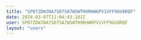 ```yaml
---
title: "SP07ZDWJNA7SD7SA7W5WTH9RHW6PV1VFF9GV8RQF"
date: 2024-03-07T11:04:43.181Z
user: SP07ZDWJNA7SD7SA7W5WTH9RHW6PV1VFF9GV8RQF
layout: "users"
---
```

    